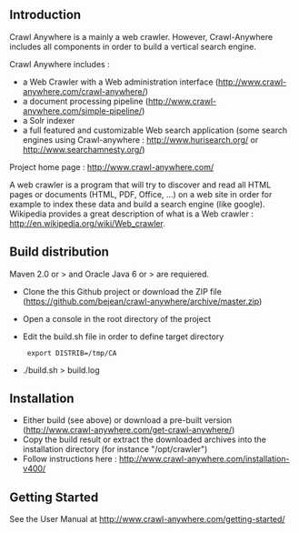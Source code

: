Introduction
------------

Crawl Anywhere is a mainly a web crawler. However, Crawl-Anywhere includes all components in order to build a vertical search engine. 

Crawl Anywhere includes :   

* a Web Crawler with a Web administration interface (http://www.crawl-anywhere.com/crawl-anywhere/)
* a document processing pipeline (http://www.crawl-anywhere.com/simple-pipeline/)
* a Solr indexer
* a full featured and customizable Web search application (some search engines using Crawl-anywhere : http://www.hurisearch.org/ or http://www.searchamnesty.org/)

Project home page : http://www.crawl-anywhere.com/

A web crawler is a program that will try to discover and read all HTML pages or documents (HTML, PDF, Office, ...) on a web site in order for example to index these data and build a search engine (like google). Wikipedia provides a great description of what is a Web crawler : http://en.wikipedia.org/wiki/Web_crawler.


Build distribution
------------------

Maven 2.0 or > and Oracle Java 6 or > are requiered.

* Clone the this Github project or download the ZIP file (https://github.com/bejean/crawl-anywhere/archive/master.zip)
* Open a console in the root directory of the project
* Edit the build.sh file in order to define target directory

       export DISTRIB=/tmp/CA
       
* ./build.sh > build.log


Installation
------------

* Either build (see above) or download a pre-built version (http://www.crawl-anywhere.com/get-crawl-anywhere/)
* Copy the build result or extract the downloaded archives into the installation directory (for instance "/opt/crawler")
* Follow instructions here : http://www.crawl-anywhere.com/installation-v400/


Getting Started
---------------

See the User Manual at http://www.crawl-anywhere.com/getting-started/

